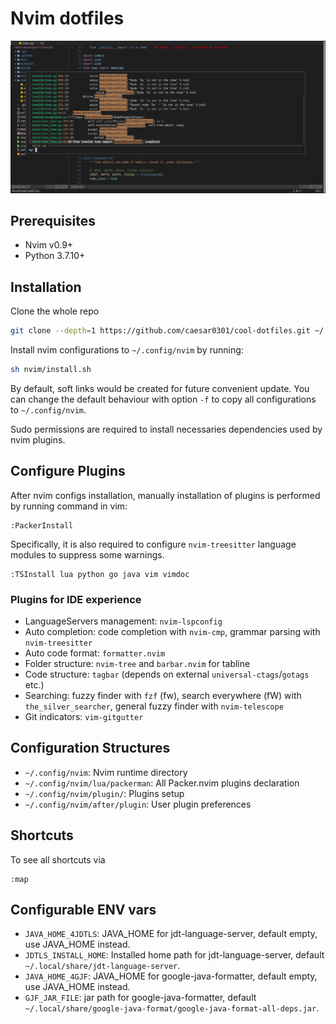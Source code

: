 # Nvim dotfiles

![idelike](https://github.com/caesar0301/cool-dotfiles/blob/721440cf68751aabaa72da106a8f6770d8281964/assets/screenshot.png)

## Prerequisites

* Nvim v0.9+
* Python 3.7.10+

## Installation

Clone the whole repo

```bash
git clone --depth=1 https://github.com/caesar0301/cool-dotfiles.git ~/.dotfiles
```

Install nvim configurations to `~/.config/nvim` by running:

```bash
sh nvim/install.sh
```

By default, soft links would be created for future convenient update. You can change the default behaviour with option `-f` to copy all configurations to `~/.config/nvim`.

Sudo permissions are required to install necessaries dependencies used by nvim plugins.

## Configure Plugins

After nvim configs installation, manually installation of plugins is performed by running command in vim:

```vim
:PackerInstall
```

Specifically, it is also required to configure `nvim-treesitter` language modules to suppress some warnings.

```vim
:TSInstall lua python go java vim vimdoc
```

### Plugins for IDE experience

* LanguageServers management: `nvim-lspconfig`
* Auto completion: code completion with `nvim-cmp`, grammar parsing with `nvim-treesitter`
* Auto code format: `formatter.nvim`
* Folder structure: `nvim-tree` and `barbar.nvim` for tabline
* Code structure: `tagbar` (depends on external `universal-ctags`/`gotags` etc.)
* Searching: fuzzy finder with `fzf` (<leader>fw), search everywhere (<leader>fW) with `the_silver_searcher`, general fuzzy finder with `nvim-telescope`
* Git indicators: `vim-gitgutter`

## Configuration Structures

* `~/.config/nvim`: Nvim runtime directory
* `~/.config/nvim/lua/packerman`: All Packer.nvim plugins declaration
* `~/.config/nvim/plugin/`: Plugins setup
* `~/.config/nvim/after/plugin`: User plugin preferences

## Shortcuts

To see all shortcuts via
```vim
:map
```

## Configurable ENV vars

* `JAVA_HOME_4JDTLS`: JAVA_HOME for jdt-language-server, default empty, use JAVA_HOME instead.
* `JDTLS_INSTALL_HOME`: Installed home path for jdt-language-server, default `~/.local/share/jdt-language-server`.
* `JAVA_HOME_4GJF`: JAVA_HOME for google-java-formatter, default empty, use JAVA_HOME instead.
* `GJF_JAR_FILE`: jar path for google-java-formatter, default `~/.local/share/google-java-format/google-java-format-all-deps.jar`.
